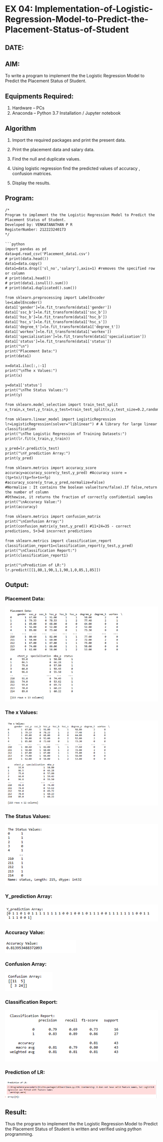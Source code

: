 # EX 04: Implementation-of-Logistic-Regression-Model-to-Predict-the-Placement-Status-of-Student

## DATE:

## AIM:
To write a program to implement the the Logistic Regression Model to Predict the Placement Status of Student.

## Equipments Required:
1. Hardware – PCs
2. Anaconda – Python 3.7 Installation / Jupyter notebook

## Algorithm

1. Import the required packages and print the present data.

2. Print the placement data and salary data.
3. Find the null and duplicate values.
4. Using logistic regression find the predicted values of accuracy , confusion matrices.
5. Display the results.

## Program:
```
/*
Program to implement the the Logistic Regression Model to Predict the Placement Status of Student.
Developed by: VENKATANATHAN P R
RegisterNumber: 212223240173
*/

```python
import pandas as pd
data=pd.read_csv('Placement_data1.csv')
# print(data.head())
data1=data.copy()
data1=data.drop(['sl_no','salary'],axis=1) #removes the specified row or column
# print(data1.head())
# print(data1.isnull().sum())
# print(data1.duplicated().sum())

from sklearn.preprocessing import LabelEncoder
le=LabelEncoder()
data1['gender']=le.fit_transform(data1['gender'])
data1['ssc_b']=le.fit_transform(data1['ssc_b'])
data1['hsc_b']=le.fit_transform(data1['hsc_b'])
data1['hsc_s']=le.fit_transform(data1['hsc_s'])
data1['degree_t']=le.fit_transform(data1['degree_t'])
data1['workex']=le.fit_transform(data1['workex'])
data1['specialisation']=le.fit_transform(data1['specialisation'])
data1['status']=le.fit_transform(data1['status'])
print("\n")
print("Placement Data:")
print(data1)

x=data1.iloc[:,:-1]
print("\nThe x Values:")
print(x)

y=data1['status']
print("\nThe Status Values:")
print(y)

from sklearn.model_selection import train_test_split
x_train,x_test,y_train,y_test=train_test_split(x,y,test_size=0.2,random_state=0)

from sklearn.linear_model import LogisticRegression
lr=LogisticRegression(solver="liblinear") # A library for large linear classification
print("\nThe Logistic Regression of Training Datasets:")
print(lr.fit(x_train,y_train))

y_pred=lr.predict(x_test)
print("\nY_prediction Array:")
print(y_pred)

from sklearn.metrics import accuracy_score
accuracy=accuracy_score(y_test,y_pred) #Accuracy score =(tp+tn)/(tp+fn+tn+fp)
#accuracy_score(y_true,y_pred,normalize=False)
#Normalise : It contains the boolean value(ture/false).If false,return the number of column
#Othewise, it returns the fraction of correctly confidential samples
print("\nAccuracy Value:")
print(accuracy)

from sklearn.metrics import confusion_matrix
print("\nConfusion Array:")
print(confusion_matrix(y_test,y_pred)) #11+24=35 - correct predictions, 5+3=8 incorrect predictions

from sklearn.metrics import classification_report
classification_report1=classification_report(y_test,y_pred)
print("\nClassification Report:")
print(classification_report1)

print("\nPrediction of LR:")
lr.predict([[1,80,1,90,1,1,90,1,0,85,1,85]])
```

## Output:

### Placement Data:

![alt text](<Screenshot 2024-04-22 115445.png>)

### The x Values:

![alt text](<Screenshot 2024-04-22 115504.png>)

### The Status Values:

![alt text](<Screenshot 2024-04-22 115518.png>)

### Y_prediction Array:

![alt text](<Screenshot 2024-04-22 115534.png>)

### Accuracy Value:

![alt text](<Screenshot 2024-04-22 115543.png>)

### Confusion Array:

![alt text](<Screenshot 2024-04-22 115551.png>)

### Classification Report:

![alt text](<Screenshot 2024-04-22 115600.png>)

### Prediction of LR:

![alt text](<Screenshot 2024-04-22 115612.png>)

## Result:
Thus the program to implement the the Logistic Regression Model to Predict the Placement Status of Student is written and verified using python programming.
